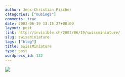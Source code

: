 ```yaml
---
author: Jens-Christian Fischer
categories: ["musings"]
comments: true
date: 2003-06-19 13:15:27+00:00
layout: post
link: http://invisible.ch/2003/06/19/swissminiature/
slug: swissminiature
tags: ["blog"]
title: SwissMiniature
type: post
wordpress_id: 122
---
```


![](images/35IA0027.jpg)
